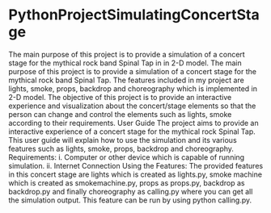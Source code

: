 # PythonProjectSimulatingConcertStage
The main purpose of this project is to provide a simulation of a concert stage for the mythical rock band Spinal Tap in in 2-D model. The main purpose of this project is to provide a simulation of a concert stage for the mythical rock band Spinal Tap. The features included in my project are lights, smoke, props, backdrop and choreography which is implemented in 2-D model. The objective of this project is to provide an interactive experience and visualization about the concert/stage elements so that the person can change and control the elements such as lights, smoke according to their requirements.
User Guide
The project aims to provide an interactive experience of a concert stage for the mythical rock Spinal Tap. This user guide will explain how to use the simulation and its various features such as lights, smoke, props, backdrop and choreography.
Requirements:
i.	Computer or other device which is capable of running simulation.
ii.	Internet Connection
Using the Features: 
The provided features in this concert stage are lights which is created as lights.py, smoke machine which is created as smokemachine.py, props as props.py, backdrop as backdrop.py and finally choreography as calling.py where you can get all the simulation output. This feature can be run by using python calling.py.
